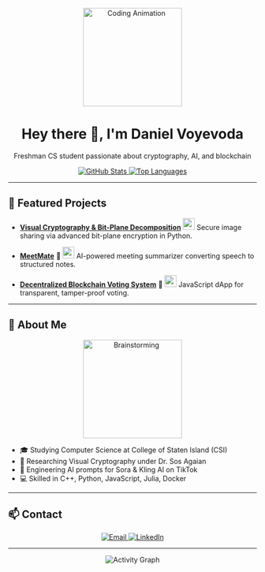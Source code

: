 <!-- README.md -->

<p align="center">
  <img src="https://media.giphy.com/media/hvRJCLFzcasrR4ia7z/giphy.gif" alt="Coding Animation" width="200"/>
</p>

<h1 align="center">Hey there 👋, I'm Daniel Voyevoda</h1>
<p align="center">
  Freshman CS student passionate about cryptography, AI, and blockchain
</p>

<p align="center">
  <a href="https://github.com/dvoyevoda">
    <img src="https://github-readme-stats.vercel.app/api?username=dvoyevoda&show_icons=true&theme=transparent&hide_border=true" alt="GitHub Stats" />
  </a>
  <a href="https://github.com/dvoyevoda">
    <img src="https://github-readme-stats.vercel.app/api/top-langs/?username=dvoyevoda&layout=compact&theme=transparent&hide_border=true" alt="Top Languages" />
  </a>
</p>

---

## 🔭 Featured Projects

- **[Visual Cryptography & Bit-Plane Decomposition](https://github.com/dvoyevoda/Bit-Plane-Decomposition-Visual-Cryptography)** <img src="https://media.giphy.com/media/3oEjI6SIIHBdRxXI40/giphy.gif" width="24"/>
  Secure image sharing via advanced bit-plane encryption in Python.

- **[MeetMate](https://github.com/dvoyevoda/MeetMate)** 📝 <img src="https://media.giphy.com/media/3o7TKtnuHOHHUjR38Y/giphy.gif" width="24"/>
  AI-powered meeting summarizer converting speech to structured notes.

- **[Decentralized Blockchain Voting System](https://github.com/dvoyevoda/Decentralized-Blockchain-Voting-System)** 🔗 <img src="https://media.giphy.com/media/3dsOxTCvYErOQ/giphy.gif" width="24"/>
  JavaScript dApp for transparent, tamper-proof voting.

---

## 🌱 About Me

<p align="center">
  <img src="https://media.giphy.com/media/jJlqaov2bN9iQ/giphy.gif" alt="Brainstorming" width="200"/>
</p>

- 🎓 Studying Computer Science at College of Staten Island (CSI)  
- 🔬 Researching Visual Cryptography under Dr. Sos Agaian  
- 🤖 Engineering AI prompts for Sora & Kling AI on TikTok  
- 💻 Skilled in C++, Python, JavaScript, Julia, Docker  

---

## 📫 Contact

<p align="center">
  <a href="mailto:danielvoyevoda@outlook.com">
    <img src="https://img.shields.io/badge/Email-danielvoyevoda%40outlook.com-blue?style=flat-square&logo=microsoft-outlook" alt="Email" />
  </a>
  <a href="https://www.linkedin.com/in/dvoyevoda">
    <img src="https://img.shields.io/badge/LinkedIn-dvoyevoda-blue?style=flat-square&logo=linkedin" alt="LinkedIn" />
  </a>
</p>

---

<p align="center">
  <img src="https://github-readme-activity-graph.cyclic.app/graph?username=dvoyevoda&theme=github&hide_border=true" alt="Activity Graph" />
</p>

